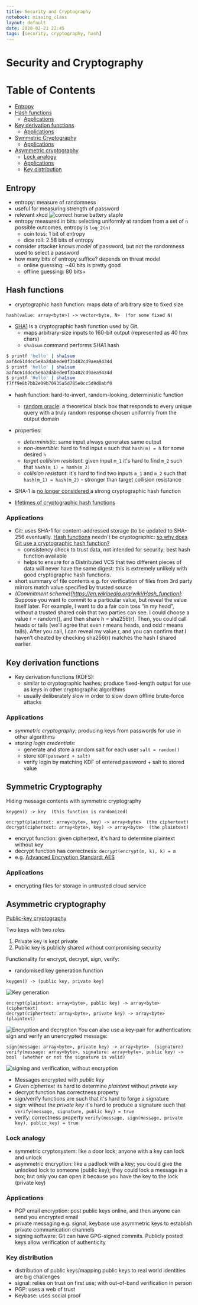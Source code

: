 ```yaml
---
title: Security and Cryptography
notebook: missing_class
layout: default
date: 2020-02-21 22:45
tags: [security, cryptography, hash]
---
```


# Security and Cryptography

[TOC]: #

# Table of Contents
- [Entropy](#entropy)
- [Hash functions](#hash-functions)
  - [Applications](#applications)
- [Key derivation functions](#key-derivation-functions)
  - [Applications](#applications-1)
- [Symmetric Cryptography](#symmetric-cryptography)
  - [Applications](#applications-2)
- [Asymmetric cryptography](#asymmetric-cryptography)
  - [Lock analogy](#lock-analogy)
  - [Applications](#applications-3)
  - [Key distribution](#key-distribution)


## Entropy

- entropy: measure of randomness
- useful for measuring strength of password
- relevant xkcd
  ![correct horse battery staple](https://imgs.xkcd.com/comics/password_strength.png)
- entropy measured in bits: selecting uniformly at random from a set of `n`
  possible outcomes, entropy is `log_2(n)`
  - coin toss: 1 bit of entropy
  - dice roll: 2.58 bits of entropy
- consider attacker knows _model_ of password, but not the randomness used to
  select a password
- how many bits of entropy suffice? depends on threat model
  - online guessing: ~40 bits is pretty good
  - offline guessing: 80 bits+

## Hash functions

- cryptographic hash function: maps data of arbitrary size to fixed size
```
hash(value: array<byte>) -> vector<byte, N>  (for some fixed N)
```
- [SHA1](https://en.wikipedia.org/wiki/SHA-1) is a cryptographic hash function
  used by Git.
  - maps arbitrary-size inputs to 160-bit output (represented as 40 hex chars)
  - `sha1sum` command performs SHA1 hash

```bash
$ printf 'hello' | sha1sum
aaf4c61ddcc5e8a2dabede0f3b482cd9aea9434d
$ printf 'hello' | sha1sum
aaf4c61ddcc5e8a2dabede0f3b482cd9aea9434d
$ printf 'Hello' | sha1sum 
f7ff9e8b7bb2e09b70935a5d785e0cc5d9d0abf0
```
- hash function: hard-to-invert, random-looking, deterministic function
  - [random oracle](https://en.wikipedia.org/wiki/Random_oracle): a theoretical
    black box that responds to every unique query with a truly random response
    chosen uniformly from the output domain
- properties:
  - *deterministic*: same input always generates same output
  - *non-invertible*: hard to find input `m` such that `hash(m) = h` for some
    desired `h`
  - *target collision resistant*: given input `m_1` it's hard to find `m_2`
    such that `hash(m_1) = hash(m_2)`
  - *collision resistant*: it's hard to find two inputs `m_1` and `m_2` such
    that `hash(m_1) = hash(m_2)` - stronger than target collision resistance

- SHA-1 is [ no longer considered ](https://shattered.io/) a strong cryptographic hash function
- [lifetimes of cryptographic hash functions](https://valerieaurora.org/hash.html)

### Applications

- Git: uses SHA-1 for content-addressed storage (to be updated to SHA-256
  eventually.  [Hash functions](https://en.wikipedia.org/wiki/Hash_function)
  needn't be cryptographic: [so why does Git use a cryptographic hash function?]( https://stackoverflow.com/questions/28792784/why-does-git-use-a-cryptographic-hash-function )
  - consistency check to trust data, not intended for security; best hash
    function available
  - helps to ensure for a Distributed VCS that two different pieces of data will
    never have the same digest: this is extremely unlikely with good cryptographic
    hash functions.
- short summary of file contents e.g. for verification of files from 3rd party
  mirrors match value specified by trusted source
- *(Commitment scheme)[https://en.wikipedia.org/wiki/Hash_function]*: Suppose you want to commit to a particular value, but reveal the value itself later. For example, I want to do a fair coin toss “in my head”, without a trusted shared coin that two parties can see. I could choose a value r = random(), and then share h = sha256(r). Then, you could call heads or tails (we’ll agree that even r means heads, and odd r means tails). After you call, I can reveal my value r, and you can confirm that I haven’t cheated by checking sha256(r) matches the hash I shared earlier.

## Key derivation functions

- Key derivation functions (KDFS):
  - similar to cryptographic hashes; produce fixed-length output for use as keys
    in other cryptographic algorithms
  - usually deliberately slow in order to slow down offline brute-force attacks

### Applications

- *symmetric cryptography*; producing keys from passwords for use in other
  algorithms
- *storing login credentials*:
  - generate and store a random salt for each user `salt = random()`
  - store `KDF(password + salt)`
  - verify login by matching KDF of entered password + salt to stored value

## Symmetric Cryptography

Hiding message contents with symmetric cryptography
```
keygen() -> key  (this function is randomized)

encrypt(plaintext: array<byte>, key) -> array<byte>  (the ciphertext)
decrypt(ciphertext: array<byte>, key) -> array<byte>  (the plaintext)
```
- encrypt function: given ciphertext, it's hard to determine plaintext without key
- decrypt function has correctness: `decrypt(encrypt(m, k), k) = m`
- e.g. [Advanced Encryption Standard: AES](https://en.m.wikipedia.org/wiki/Advanced_Encryption_Standard)


### Applications

- encrypting files for storage in untrusted cloud service

## Asymmetric cryptography

[ Public-key cryptography ](https://en.m.wikipedia.org/wiki/Public-key_cryptography)

Two keys with two roles
1. Private key is kept private
2. Public key is publicly shared without compromising security

Functionality for encrypt, decrypt, sign, verify:
- randomised key generation function
```
keygen() -> (public key, private key)
```
![Key generation](https://upload.wikimedia.org/wikipedia/commons/3/32/Public-key-crypto-1.svg)
```
encrypt(plaintext: array<byte>, public key) -> array<byte>  (ciphertext)
decrypt(ciphertext: array<byte>, private key) -> array<byte>  (plaintext)
```
![Encryption and decryption](https://upload.wikimedia.org/wikipedia/commons/thumb/f/f9/Public_key_encryption.svg/500px-Public_key_encryption.svg.png)
You can also use a key-pair for authentication: sign and verify an unencrypted message:
```
sign(message: array<byte>, private key) -> array<byte>  (signature)
verify(message: array<byte>, signature: array<byte>, public key) -> bool  (whether or not the signature is valid)
```
![signing and verification, without encryption](https://en.m.wikipedia.org/wiki/File:Private_key_signing.svg)

- Messages encrypted with _public key_
- Given _ciphertext_ its hard to determine _plaintext_ without _private key_
- decrypt function has correctness property
- sign/verify functions are such that it's hard to forge a signature
- sign: without the _private key_ it's hard to produce a signature such that
  `verify(message, signature, public key) = true`
- verify: correctness property `verify(message, sign(message, private key), public_key) = true`

### Lock analogy

- symmetric cryptosystem: like a door lock; anyone with a key can lock and unlock
- asymmetric encryption: like a padlock with a key; you could give the unlocked lock to someone (public key); they could lock a message in a box;
  but only you can open it because you have the key to the lock (private key)

### Applications

- PGP email encryption: post public keys online, and then anyone can send you
  encrypted email
- private messaging e.g. signal, keybase use asymmetric keys to establish
  private communication channels
- signing software: Git can have GPG-signed commits.  Publicly posted keys allow
  verification of authenticity

### Key distribution

- distribution of public keys/mapping public keys to real world identities are
  big challenges
- signal: relies on trust on first use; with out-of-band verification in person
- PGP: uses a web of trust
- Keybase: uses social proof


